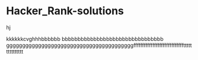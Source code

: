  # Hacker_Rank-solutions
hj

kkkkkkcvghhhbbbbbb
bbbbbbbbbbbbbbbbbbbbbbbbbbbbbbbb
ggggggggggggggggggggggggggggggggggggggggfffffffffffffffffffffffffffffttttttttttttttt
